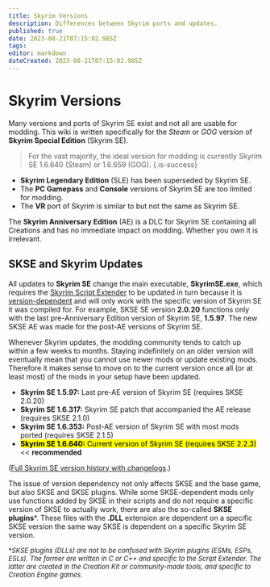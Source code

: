 ```yaml
---
title: Skyrim Versions
description: Differences between Skyrim ports and updates.
published: true
date: 2023-08-21T07:15:02.985Z
tags: 
editor: markdown
dateCreated: 2023-08-21T07:15:02.985Z
---
```


# Skyrim Versions

Many versions and ports of Skyrim SE exist and not all are usable for modding. This wiki is written specifically for the *Steam* or *GOG* version of **Skyrim Special Edition** (Skyrim SE).

> For the vast majority, the ideal version for modding is currently Skyrim SE 1.6.640 (Steam) or 1.6.659 (GOG).
{.is-success}

- **Skyrim Legendary Edition** (SLE) has been superseded by Skyrim SE.
- The **PC Gamepass** and **Console** versions of Skyrim SE are too limited for modding.
- The **VR** port of Skyrim is similar to but not the same as Skyrim SE.

The **Skyrim Anniversary Edition** (AE) is a DLC for Skyrim SE containing all Creations and has no immediate impact on modding. Whether you own it is irrelevant.

## SKSE and Skyrim Updates

All updates to **Skyrim SE** change the main executable, **SkyrimSE.exe**, which requires the [Skyrim Script Extender](/mods/skse/) to be updated in turn because it is <u>version-dependent</u> and will only work with the specific version of Skyrim SE it was compiled for. For example, SKSE SE version **2.0.20** functions only with the last pre-Anniversary Edition version of Skyrim SE, **1.5.97**. The new SKSE AE was made for the post-AE versions of Skyrim SE.

Whenever Skyrim updates, the modding community tends to catch up within a few weeks to months. Staying indefinitely on an older version will eventually mean that you cannot use newer mods or update existing mods. Therefore it makes sense to move on to the current version once all (or at least most) of the mods in your setup have been updated.

- **Skyrim SE 1.5.97:** Last pre-AE version of Skyrim SE (requires SKSE 2.0.20)
- **Skyrim SE 1.6.317:** Skyrim SE patch that accompanied the AE release (requires SKSE 2.1.0)
- **Skyrim SE 1.6.353:** Post-AE version of Skyrim SE with most mods ported (requires SKSE 2.1.5)
- <mark>**Skyrim SE 1.6.640:** Current version of Skyrim SE (requires SKSE 2.2.3)</mark> << **recommended**

([Full Skyrim SE version history with changelogs](https://en.uesp.net/wiki/Skyrim:Special_Edition_Patch).)

The issue of version dependency not only affects SKSE and the base game, but also SKSE and SKSE plugins. While some SKSE-dependent mods only use functions added by SKSE in their scripts and do not require a specific version of SKSE to actually work, there are also the so-called **SKSE plugins**\*. These files with the **.DLL** extension are dependent on a specific SKSE version the same way SKSE is dependent on a specific Skyrim SE version.

<font size=2>\**SKSE plugins (DLLs) are not to be confused with Skyrim plugins (ESMs, ESPs, ESLs). The former are written in C or C++ and specific to the Script Extender. The latter are created in the Creation Kit or community-made tools, and specific to Creation Engine games.*</font>
